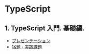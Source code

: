 # TypeScript

## 1. TypeScript 入門. 基礎編.

- [プレゼンテーション](/typescript-lessons/lesson_1/slides.html)
- [宿題・実践課題](/typescript-lessons/lesson_1/homework/README.md)
